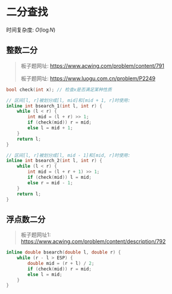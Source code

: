 # 二分查找

时间复杂度: $O(\log N)$

## 整数二分

> 板子题网址: https://www.acwing.com/problem/content/791
>
> 板子题网址: https://www.luogu.com.cn/problem/P2249

```cpp
bool check(int x); // 检查x是否满足某种性质

// 区间[l, r]被划分成[l, mid]和[mid + 1, r]时使用:
inline int bsearch_1(int l, int r) {
    while (l < r) {
        int mid = (l + r) >> 1;
        if (check(mid)) r = mid;
        else l = mid + 1;
    }
    return l;
}

// 区间[l, r]被划分成[l, mid - 1]和[mid, r]时使用:
inline int bsearch_2(int l, int r) {
    while (l < r) {
        int mid = (l + r + 1) >> 1;
        if (check(mid)) l = mid;
        else r = mid - 1;
    }
    return l;
}
```

## 浮点数二分

> 板子题网址1: https://www.acwing.com/problem/content/description/792

```cpp
inline double bsearch(double l, double r) {
    while (r - l > ESP) {
        double mid = (r + l) / 2;
        if (check(mid)) r = mid;
        else l = mid;
    }
}
```

